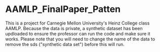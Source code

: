 # AAMLP_FinalPaper_Patten

This is a project for Carnegie Mellon University's Heinz College class AAMLP. Because the data is private, a synthetic dataset has been updloaded to ensure the professor can run the code and make sure it works. Please note that you will need to change the name of the data to remove the sds ("synthetic data set") before this will run. 
